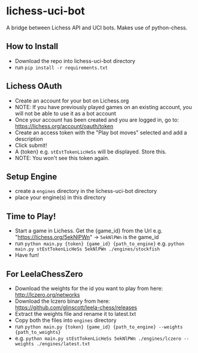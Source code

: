 # lichess-uci-bot
A bridge between Lichess API and UCI bots. Makes use of python-chess.

## How to Install
- Download the repo into lichess-uci-bot directory
- run `pip install -r requirements.txt`

## Lichess OAuth
- Create an account for your bot on Lichess.org
- NOTE: If you have previously played games on an existing account, you will not be able to use it as a bot account
- Once your account has been created and you are logged in, go to: https://lichess.org/account/oauth/token
- Create an access token with the "Play bot moves" selected and add a description
- Click submit!
- A {token} e.g. `stEstTokenLicHeSs` will be displayed. Store this.
- NOTE: You won't see this token again.

## Setup Engine
- create a `engines` directory in the lichess-uci-bot directory
- place your engine(s) in this directory

## Time to Play!
- Start a game in Lichess. Get the {game_id} from the Url e.g. "https://lichess.org/5ekNlPWn" -> `5ekNlPWn` is the game_id
- run `python main.py {token} {game_id} {path_to_engine}` e.g. `python main.py stEstTokenLicHeSs 5ekNlPWn ./engines/stockfish`
- Have fun!

## For LeelaChessZero
- Download the weights for the id you want to play from here: http://lczero.org/networks
- Download the lczero binary from here: https://github.com/glinscott/leela-chess/releases
- Extract the weights file and rename it to latest.txt
- Copy both the files into `engines` directory
- run `python main.py {token} {game_id} {path_to_engine} --weights {path_to_weights}`
- e.g. `python main.py stEstTokenLicHeSs 5ekNlPWn ./engines/lczero --weights ./engines/latest.txt`
